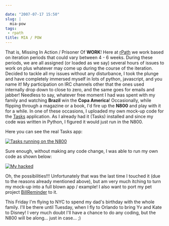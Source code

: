 ```yaml
---

date: "2007-07-17 15:50"
slug: |
  mia-pow
tags:
 - rpath
title: MIA / POW
---
```


That is, Missing In Action / Prisoner Of **WORK**! Here at
[rPath](http://www.rpath.com/corp/) we work based on iteration periods
that could vary between 4 - 6 weeks. During these periods, we are all
assigned (or loaded as we say) several hours of issues to work on plus
whatever may come up during the course of the iteration. Decided to
tackle all my issues without any disturbance, I took the plunge and have
completely immersed myself in lots of python, javascript, and you name
it! My participation on IRC channels other that the ones used internally
drop down to close to zero, and the same goes for emails and jabber!
Needless to say, whatever free moment I had was spent with my family and
watching **Brazil** win the **Copa America**! Occasionally, while
flipping through a magazine or a book, I'd fire up the **N800** and play
with it for a while. In one of these occasions, I uploaded my own
mock-up code for the [Tasks](http://pimlico-project.org/tasks.html)
application. As I already had it (Tasks) installed and since my code was
written in Python, I figured it would just run in the N800.

Here you can see the real Tasks app:

[![Tasks running on the
N800](http://farm2.static.flickr.com/1328/838881864_39f72b9083.jpg)](http://www.flickr.com/photos/ogmaciel/838881864/)

Sure enough, without making any code change, I was able to run my own
code as shown below:

[![My
hacked](http://farm2.static.flickr.com/1395/838881844_9b4b1cacfb.jpg)](http://www.flickr.com/photos/ogmaciel/838881844/)

Oh, the possibilities!!! Unfortunately that was the last time I touched
it (due to the reasons already mentioned above), but am very much
itching to turn my mock-up into a full blown app / example! I also want
to port my pet project
[BillReminder](http://billreminder.sourceforge.net/) to it.

This Friday I'm flying to NYC to spend my dad's birthday with the whole
family. I'll be there until Tuesday, when I fly to Orlando to bring Yv
and Kate to Disney! I very much doubt I'll have a chance to do any
coding, but the N800 will be along... just in case... ;)
